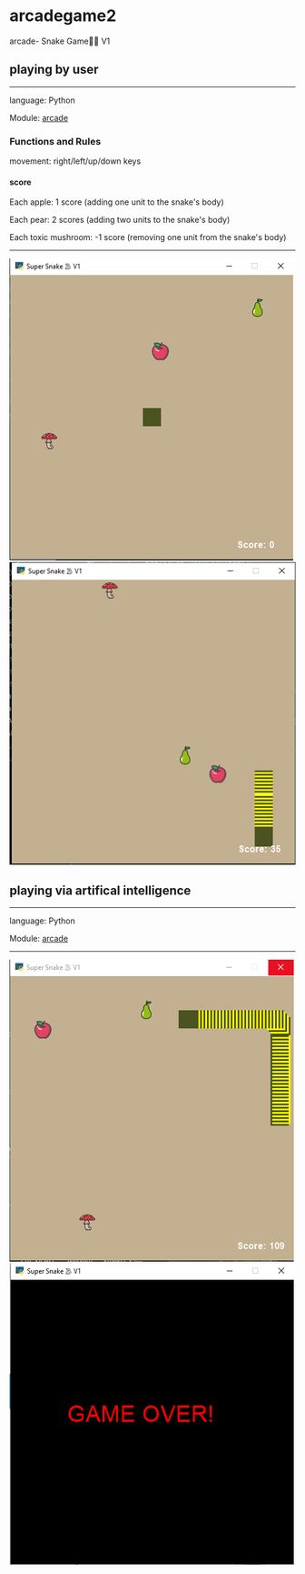 # arcadegame2
arcade- Snake Game🍎🐍 V1

## playing by user
----
language: Python

Module: [arcade](api.arcade.academy)

### Functions and Rules

movement: right/left/up/down keys
 
#### score

Each apple: 1 score (adding one unit to the snake's body)

Each pear: 2 scores (adding two units to the snake's body)

Each toxic mushroom: -1 score (removing one unit from the snake's body)



----
![ss1](ss1.png)
![ss2](ss2.png)



## playing via artifical intelligence
----
language: Python

Module: [arcade](api.arcade.academy)

----
![ss3](ss3.png)
![ss4](ss4.png)
